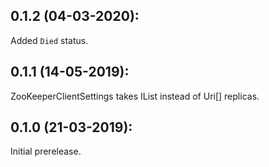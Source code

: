 ## 0.1.2 (04-03-2020):

Added `Died` status.

## 0.1.1 (14-05-2019): 

ZooKeeperClientSettings takes IList<Uri> instead of Uri[] replicas.

## 0.1.0 (21-03-2019): 

Initial prerelease.
